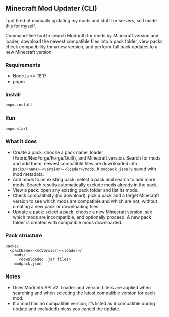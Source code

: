 ## Minecraft Mod Updater (CLI)

I got tired of manually updating my mods and stuff for servers, so I made this for myself.

Command-line tool to search Modrinth for mods by Minecraft version and loader, download the newest compatible files into a pack folder, view packs, check compatibility for a new version, and perform full pack updates to a new Minecraft version.

### Requirements
- Node.js >= 18.17
- pnpm

### Install
```bash
pnpm install
```

### Run
```bash
pnpm start
```

### What it does
- Create a pack: choose a pack name, loader (Fabric/NeoForge/Forge/Quilt), and Minecraft version. Search for mods and add them; newest compatible files are downloaded into `packs/<name>-<version>-<loader>/mods`. A `modpack.json` is saved with mod metadata.
- Add mods to an existing pack: select a pack and search to add more mods. Search results automatically exclude mods already in the pack.
- View a pack: open any existing pack folder and list its mods.
- Check compatibility (no download): pick a pack and a target Minecraft version to see which mods are compatible and which are not, without creating a new pack or downloading files.
- Update a pack: select a pack, choose a new Minecraft version, see which mods are incompatible, and optionally proceed. A new pack folder is created with compatible mods downloaded.

### Pack structure
```
packs/
  <packName>-<mcVersion>-<loader>/
    mods/
      <downloaded .jar files>
    modpack.json
```

### Notes
- Uses Modrinth API v2. Loader and version filters are applied when searching and when selecting the latest compatible version for each mod.
- If a mod has no compatible version, it’s listed as incompatible during update and excluded unless you cancel the update.


